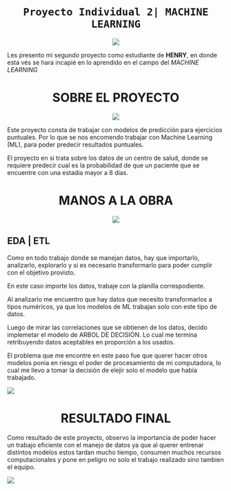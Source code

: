 # <h1 align ="center">**`Proyecto Individual 2| MACHINE LEARNING`**


<p>

<p align="center">
<img src=https://www.wikihow.com/images_en/thumb/1/1f/Say-%E2%80%9CWelcome%E2%80%9D-in-Spanish-Step-8.jpg/v4-1200px-Say-%E2%80%9CWelcome%E2%80%9D-in-Spanish-Step-8.jpg
>
</p>   


Les presento mi segundo proyecto como estudiante de **HENRY**, en donde esta vés se hara incapié en lo aprendido en el campo del *MACHINE LEARNING*


# <h1 align="center"> **SOBRE EL PROYECTO**

<p align="center">
<img src="https://sintec.com/wp-content/uploads/2011/12/Blog_proyectos-TI.jpg"
>
</p>

Este proyecto consta de trabajar con modelos de predicción para ejercicios puntuales. Por lo que se nos encomendo trabajar con Machine Learning (ML), para poder predecir resultados puntuales.

El proyecto en si trata sobre los datos de un centro de salud, donde se requiere predecir cual es la probabilidad de que un paciente que se encuentre con una estadia mayor a 8 dias.

# <h1 align="center"> **MANOS A LA OBRA**

<p align="center">
<img src="https://encrypted-tbn0.gstatic.com/images?q=tbn:ANd9GcRJzatkBn5AMtXxwwrnARkLlAVSelhhp0cl-LLVZ8Nh4YqUz3VXxX8L8gbnOPsOv2cMbgE&usqp=CAU"
>
</p>

## EDA | ETL 

Como en todo trabajo donde se manejan datos, hay que importarlo, analizarlo, explorarlo y si es necesario transformarlo para poder cumplir con el objetivo provisto.


En este caso importe los datos, trabaje con la planilla correspodiente.


Al analizarlo me encuentro que hay datos que necesito transformarlos a tipos numéricos, ya que los modelos de  ML trabajan solo con este tipo de datos.

Luego de mirar las correlaciones que se obtienen de los datos, decido implemetar el modelo de ARBOL DE DECISIÓN. Lo cual me termina retribuyendo datos aceptables en proporción a los usados.

El problema que me encontre en este paso fue que querer hacer otros modelos ponia en riesgo el poder de procesamiento de mi computadora, lo cual me llevo a tomar la decisión de elejir solo el modelo que había trabajado.

<img src="https://colission.com/wp-content/uploads/2020/04/pc-quemandose.jpg">


# <h1 align="center"> **RESULTADO FINAL**

Como resultado de este proyecto, observo la importancia de poder hacer un trabajo eficiente con el manejo de datos ya que al querer entrenar distintos modelos estos tardan mucho tiempo, consumen muchos recursos computacionales y pone en peligro no solo el trabajo realizado sino tambien el equipo.



<img src="https://encrypted-tbn0.gstatic.com/images?q=tbn:ANd9GcTkgsuZAY0lryU0Ye0HKBcuTiix7nTA7_xXNg&usqp=CAU">